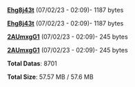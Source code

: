 [**Ehg8j43t**](/data/Ehg8j43t.txt) (07/02/23 - 02:09)- 1187 bytes

[**Ehg8j43t**](/data/Ehg8j43t.txt) (07/02/23 - 02:09)- 1187 bytes

[**2AUmxgG1**](/data/2AUmxgG1.txt) (07/02/23 - 02:09)- 245 bytes

[**2AUmxgG1**](/data/2AUmxgG1.txt) (07/02/23 - 02:09)- 245 bytes

**Total Datas**: 8701

**Total Size**: 57.57 MB / 57.6 MB
